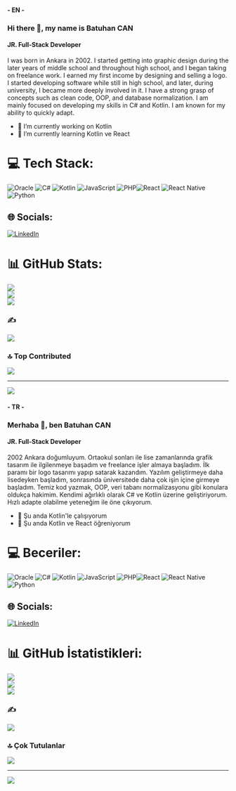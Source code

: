 
#### - EN -
### Hi there 👋, my name is Batuhan CAN
#### JR. Full-Stack Developer
I was born in Ankara in 2002. I started getting into graphic design during the later years of middle school and throughout high school, and I began taking on freelance work. I earned my first income by designing and selling a logo. I started developing software while still in high school, and later, during university, I became more deeply involved in it. I have a strong grasp of concepts such as clean code, OOP, and database normalization. I am mainly focused on developing my skills in C# and Kotlin. I am known for my ability to quickly adapt.

- 🔭 I’m currently working on Kotlin 
- 🌱 I’m currently learning Kotlin ve React 

# 💻 Tech Stack:  
![Oracle](https://img.shields.io/badge/Oracle-F80000?style=for-the-badge&logo=oracle&logoColor=white) ![C#](https://img.shields.io/badge/c%23-%23239120.svg?style=for-the-badge&logo=csharp&logoColor=white) ![Kotlin](https://img.shields.io/badge/kotlin-%237F52FF.svg?style=for-the-badge&logo=kotlin&logoColor=white) ![JavaScript](https://img.shields.io/badge/javascript-%23323330.svg?style=for-the-badge&logo=javascript&logoColor=%23F7DF1E) ![PHP](https://img.shields.io/badge/php-%23777BB4.svg?style=for-the-badge&logo=php&logoColor=white)![React](https://img.shields.io/badge/react-%2320232a.svg?style=for-the-badge&logo=react&logoColor=%2361DAFB) ![React Native](https://img.shields.io/badge/react_native-%2320232a.svg?style=for-the-badge&logo=react&logoColor=%2361DAFB) ![Python](https://img.shields.io/badge/python-3670A0?style=for-the-badge&logo=python&logoColor=ffdd54)

## 🌐 Socials:
[![LinkedIn](https://img.shields.io/badge/LinkedIn-%230077B5.svg?logo=linkedin&logoColor=white)](https://linkedin.com/in/bymotorist) 

# 📊 GitHub Stats:
![](https://github-readme-stats.vercel.app/api?username=BatuhancanN&theme=dark&hide_border=false&include_all_commits=true&count_private=false)<br/>
![](https://github-readme-streak-stats.herokuapp.com/?user=BatuhancanN&theme=dark&hide_border=false)<br/>
![](https://github-readme-stats.vercel.app/api/top-langs/?username=BatuhancanN&theme=dark&hide_border=false&include_all_commits=true&count_private=false&layout=compact)

### ✍️
![](https://quotes-github-readme.vercel.app/api?type=horizontal&theme=dark)

### 🔝 Top Contributed
![](https://github-contributor-stats.vercel.app/api?username=BatuhancanN&limit=5&theme=dark&combine_all_yearly_contributions=true)

---
[![](https://visitcount.itsvg.in/api?id=BatuhancanN&icon=2&color=2)](https://visitcount.itsvg.in)


#### - TR -

### Merhaba 👋, ben Batuhan CAN
#### JR. Full-Stack Developer
2002 Ankara doğumluyum. Ortaokul
sonları ile lise zamanlarında grafik tasarım ile ilgilenmeye
başadım ve freelance işler almaya başladım. İlk paramı bir logo
tasarımı yapıp satarak kazandım. Yazılım geliştirmeye daha
lisedeyken başladım, sonrasında üniversitede daha çok işin içine
girmeye başladım. Temiz kod yazmak, OOP, veri tabanı
normalizasyonu gibi konulara oldukça hakimim. Kendimi ağırlıklı
olarak C# ve Kotlin üzerine geliştiriyorum. Hızlı adapte olabilme
yeteneğim ile öne çıkıyorum.

- 🔭 Şu anda Kotlin'le çalışıyorum 
- 🌱 Şu anda Kotlin ve React öğreniyorum

# 💻 Beceriler:  
![Oracle](https://img.shields.io/badge/Oracle-F80000?style=for-the-badge&logo=oracle&logoColor=white) ![C#](https://img.shields.io/badge/c%23-%23239120.svg?style=for-the-badge&logo=csharp&logoColor=white) ![Kotlin](https://img.shields.io/badge/kotlin-%237F52FF.svg?style=for-the-badge&logo=kotlin&logoColor=white) ![JavaScript](https://img.shields.io/badge/javascript-%23323330.svg?style=for-the-badge&logo=javascript&logoColor=%23F7DF1E) ![PHP](https://img.shields.io/badge/php-%23777BB4.svg?style=for-the-badge&logo=php&logoColor=white)![React](https://img.shields.io/badge/react-%2320232a.svg?style=for-the-badge&logo=react&logoColor=%2361DAFB) ![React Native](https://img.shields.io/badge/react_native-%2320232a.svg?style=for-the-badge&logo=react&logoColor=%2361DAFB) ![Python](https://img.shields.io/badge/python-3670A0?style=for-the-badge&logo=python&logoColor=ffdd54)

## 🌐 Socials:
[![LinkedIn](https://img.shields.io/badge/LinkedIn-%230077B5.svg?logo=linkedin&logoColor=white)](https://linkedin.com/in/bymotorist) 

# 📊 GitHub İstatistikleri:
![](https://github-readme-stats.vercel.app/api?username=BatuhancanN&theme=dark&hide_border=false&include_all_commits=true&count_private=false)<br/>
![](https://github-readme-streak-stats.herokuapp.com/?user=BatuhancanN&theme=dark&hide_border=false)<br/>
![](https://github-readme-stats.vercel.app/api/top-langs/?username=BatuhancanN&theme=dark&hide_border=false&include_all_commits=true&count_private=false&layout=compact)

### ✍️
![](https://quotes-github-readme.vercel.app/api?type=horizontal&theme=dark)

### 🔝 Çok Tutulanlar
![](https://github-contributor-stats.vercel.app/api?username=BatuhancanN&limit=5&theme=dark&combine_all_yearly_contributions=true)

---
[![](https://visitcount.itsvg.in/api?id=BatuhancanN&icon=2&color=2)](https://visitcount.itsvg.in)
